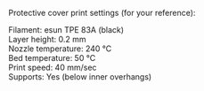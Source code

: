 Protective cover print settings (for your reference):
  
Filament: esun TPE 83A (black)  
Layer height: 0.2 mm  
Nozzle temperature: 240 °C  
Bed temperature: 50 °C  
Print speed: 40 mm/sec  
Supports: Yes (below inner overhangs)  
